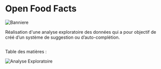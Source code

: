 # Open Food Facts


![Banniere](https://github.com/KANTANDEV/Open-Food-Facts/assets/94462048/8b6dce14-9c25-4337-921b-17fba081731a)




Réalisation d'une analyse exploratoire des données qui a pour objectif de créé d’un système de suggestion ou d’auto-complétion.

## 

Table des matières : 

![Analyse Exploratoire](https://github.com/KANTANDEV/Open-Food-Facts/assets/94462048/58d88af6-b5f7-4f9c-a8ac-13303db87cc2)
